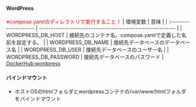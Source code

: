 #### WordPress
<font color="red">※compose.yamlのディレクトリで実行すること！</font>
| 環境変数              | 意味                                                       | 
| :-------------------- | ---------------------------------------------------------- | 
| WORDPRESS_DB_HOST     | 接続先のコンテナ名。compose.yamlで定義した名前を設定する。 | 
| WORDPRESS_DB_NAME     | 接続先データベースのデータベース名                         | 
| WORDPRESS_DB_USER     | 接続先データベースのユーザー名                             | 
| WORDPRESS_DB_PASSWORD | 接続先データベースのパスワード                             | 
[DockerHub:wordpress](https://hub.docker.com/_/wordpress)
<br>
#### バインドマウント
- ホストOSのhtmlフォルダとwordpressコンテナの/var/www/htmlフォルダをバインドマウント